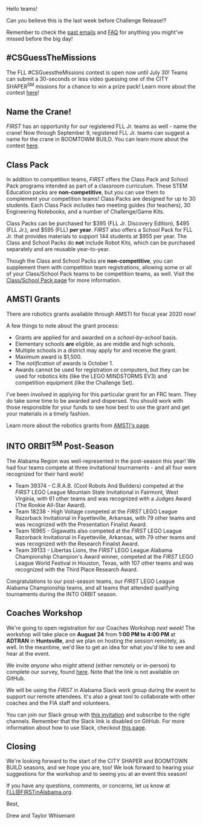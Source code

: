 Hello teams!

Can you believe this is the last week before Challenge Release!? 

Remember to check the [past emails](https://github.com/drewwhis/first-in-alabama/tree/master/2019-2020/email-blasts) and [FAQ](https://github.com/drewwhis/first-in-alabama/wiki/Frequently-Asked-Questions) for anything you might've missed before the big day!

## \#CSGuessTheMissions

The FLL #CSGuesstheMissions contest is open now until July 30! Teams can submit a 30-seconds or less video guessing one of the CITY SHAPER<sup>SM</sup> missions for a chance to win a prize pack! Learn more about the contest [here](https://fllblog.wordpress.com/2019/07/12/get-building-with-csguessthemissions/)! 


## Name the Crane!

*FIRST* has an opportunity for our registered FLL Jr. teams as well - name the crane! Now through September 9, registered FLL Jr. teams can suggest a name for the crane in BOOMTOWM BUILD. You can learn more about the contest [here](https://fllblog.wordpress.com/2019/07/19/make-your-mark-on-boomtown-name-the-crane/).


## Class Pack

In addition to competition teams, *FIRST* offers the Class Pack and School Pack programs intended as part of a classroom curriculum. These STEM Education packs are **non-competitive**, but you can use them to complement your competition teams! Class Packs are designed for up to 30 students. Each Class Pack includes two meeting guides (for teachers), 30 Engineering Notebooks, and a number of Challenge/Game Kits. 

Class Packs can be purchased for \$395 (FLL Jr. Discovery Edition), \$495 (FLL Jr.), and \$595 (FLL) **per year**. *FIRST* also offers a School Pack for FLL Jr. that provides materials to support 144 students at \$955 per year. The Class and School Packs do **not** include Robot Kits, which can be purchased separately and are reusable year-to-year.

Though the Class and School Packs are **non-competitive**, you can supplement them with competition team registrations, allowing some or all of your Class/School Pack teams to be competition teams, as well. Visit the [Class/School Pack page](https://info.firstinspires.org/stem-education-class-packs) for more information.


## AMSTI Grants

There are robotics grants available through AMSTI for fiscal year 2020 now! 

A few things to note about the grant process:
- Grants are applied for and awarded on a *school-by-school* basis.
- Elementary schools **are** eligible, as are middle and high schools. 
- Multiple schools in a district may apply for and receive the grant.
- Maximum award is $1,500.
- The *notification* of awards is October 1.
- Awards cannot be used for registration or computers, but they can be used for robotics kits (like the LEGO MINDSTORMS EV3) and competition equipment (like the Challenge Set).

I've been involved in applying for this particular grant for an FRC team. They do take some time to be awarded and dispersed. You should work with those responsible for your funds to see how best to use the grant and get your materials in a timely fashion.

Learn more about the robotics grants from [AMSTI's page](http://www.amsti.org/robotics?fbclid=IwAR3qS-KnuojE4-dM2vY4vrjGebhjqgRmdDMouNMj5yEdMqWiLyMmwnQtMMg).


## INTO ORBIT<sup>SM</sup> Post-Season

The Alabama Region was well-represented in the post-season this year! We had four teams compete at three invitational tournaments - and all four were recognized for their hard work!
- Team 39374 - C.R.A.B. (Cool Robots And Builders) competed at the *FIRST* LEGO League Mountain State Invitational in Fairmont, West Virginia, with 61 other teams and was recognized with a Judges Award (The Rookie All-Star Award).
- Team 18238 - High Voltage competed at the *FIRST* LEGO League Razorback Invitational in Fayetteville, Arkansas, with 79 other teams and was recognized with the Presentation Finalist Award.
- Team 16965 - Gigawatts also competed at the *FIRST* LEGO League Razorback Invitational in Fayetteville, Arkansas, with 79 other teams and was recognized with the Research Finalist Award.
- Team 39133 - Libertas Lions, the *FIRST* LEGO League Alabama Championship Champion's Award winner, competed at the *FIRST* LEGO League World Festival in Houston, Texas, with 107 other teams and was recognized with the Third Place Research Award.

Congratulations to our post-season teams, our *FIRST* LEGO League Alabama Championship teams, and all teams that attended qualifying tournaments during the INTO ORBIT season.


## Coaches Workshop

We're going to open registration for our Coaches Workshop *next week*! The workshop will take place on **August 24** from **1:00 PM to 4:00 PM** at **ADTRAN** in **Huntsville**, and we plan on hosting the session remotely, as well. In the meantime, we'd like to get an idea for what *you'd* like to see and hear at the event.

We invite *anyone* who *might* attend (either remotely or in-person) to complete our survey, found [here](). Note that the link is not available on GitHub.

We will be using the *FIRST* in Alabama Slack work group during the event to support our remote attendees. It's also a great tool to collaborate with other coaches and the FIA staff and volunteers.

You can join our Slack group with [this invitation]() and subscribe to the right channels. Remember that the Slack link is disabled on GitHub. For more information about how to use Slack, checkout [this page](https://get.slack.help/hc/en-us/categories/360000049043).

## Closing

We're looking forward to the start of the CITY SHAPER and BOOMTOWN BUILD seasons, and we hope you are, too! We look forward to hearing your suggestions for the workshop and to seeing you at an event this season!

If you have any questions, comments, or concerns, let us know at FLL@FIRSTinAlabama.org.

Best,

Drew and Taylor Whisenant